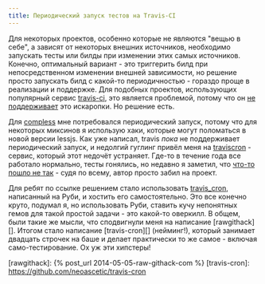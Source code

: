 ```yaml
---
title: Периодический запуск тестов на Travis-CI
---
```


Для некоторых проектов, особенно которые не  являются "вещью в себе", а зависят
от  некоторых внешних  источников,  необходимо запускать  тесты  или билды  при
изменении этих самых источников. Конечно,  оптимальный вариант - это триггерить
билд  при непосредственном  изменении  внешней зависимости,  но решение  просто
запускать  билд  с какой-то  периодичностью  -  гораздо  проще в  реализации  и
поддержке. Для подобных проектов, использующих популярный сервис [travis-ci][],
это  является  проблемой, потому  что  он  [не поддерживает][travis-issue]  это
искаропки. Но решение есть.

Для  [compless][]  мне  потребовался   периодический  запуск,  потому  что  для
некоторых миксинов  я использую хаки,  которые могут поломаться в  новой версии
lessjs. Как уже написал, travis  *пока* не поддерживает периодический запуск, и
недолгий гуглинг привёл  меня на [traviscron][] - сервис,  который этот недочёт
устраняет. Где-то  в течение  года все работало  нормально, тесты  гонялись, но
недавно я  заметил, что [что-то  пошло не так][traviscron-is-broken] -  судя по
всему, автор просто забил на проект.

Для ребят по ссылке решением  стало использовать [travis_cron][], написанный на
Руби,  и хостить  его  самостоятельно. Это  все конечно  круто,  подумал я,  но
использовать Руби, ставить кучу непонятных гемов для такой простой задачи - это
какой-то  оверкилл. В  общем,  были такие  же мысли,  что  сподвигнули меня  на
написание  [rawgithack][]. Итогом  стало написание  [travis-cron][] (нейминг!),
который занимает  двадцать строчек на баше  и делает практически то  же самое -
включая само-тестирование. Ох уж эти хипстеры!



[travis-ci]: http://travis-ci.org/
[travis-issue]: https://github.com/travis-ci/travis-ci/issues/582
[compless]: https://github.com/neoascetic/compless
[traviscron]: http://traviscron.pythonanywhere.com/
[traviscron-is-broken]: https://github.com/FiloSottile/travis-cron/issues/4
[travis_cron]: https://github.com/grosser/travis_cron
[rawgithack]: {% post_url 2014-05-05-raw-githack-com %}
[travis-cron]: https://github.com/neoascetic/travis-cron
